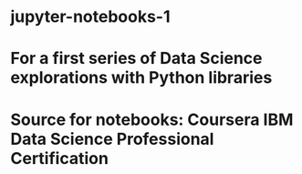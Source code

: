 # jupyter-notebooks-1
# For a first series of Data Science explorations with Python libraries
# Source for notebooks: Coursera IBM Data Science Professional Certification 
